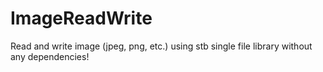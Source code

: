 # ImageReadWrite
Read and write image (jpeg, png, etc.) using stb single file library without any dependencies!

